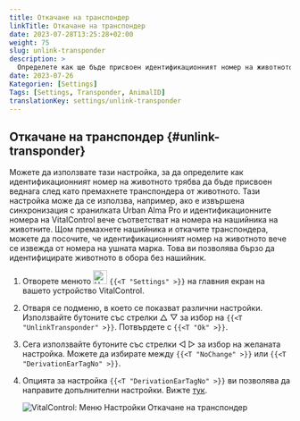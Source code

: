 ```yaml
---
title: Откачане на транспондер
linkTitle: Откачане на транспондер
date: 2023-07-28T13:25:28+02:00
weight: 75
slug: unlink-transponder
description: >
  Определете как ще бъде присвоен идентификационният номер на животното, след като транспондерът бъде откачен.
date: 2023-07-26
Kategorien: [Settings]
Tags: [Settings, Transponder, AnimalID]
translationKey: settings/unlink-transponder
---
```

## Откачане на транспондер {#unlink-transponder}
 
Можете да използвате тази настройка, за да определите как идентификационният номер на животното трябва да бъде присвоен веднага след като премахнете транспондера от животното. Тази настройка може да се използва, например, ако е извършена синхронизация с хранилката Urban Alma Pro и идентификационните номера на VitalControl вече съответстват на номера на нашийника на животните. Щом премахнете нашийника и откачите транспондера, можете да посочите, че идентификационният номер на животното вече се извежда от номера на ушната марка. Това ви позволява бързо да идентифицирате животното в обора без нашийник.

1. Отворете менюто <img src="/icons/gear.svg" width="25" align="bottom" alt="Настройки" /> `{{<T "Settings" >}}` на главния екран на вашето устройство VitalControl.

2. Отваря се подменю, в което се показват различни настройки. Използвайте бутоните със стрелки △ ▽ за избор на `{{<T "UnlinkTransponder" >}}`. Потвърдете с `{{<T "Ok" >}}`.

3. Сега използвайте бутоните със стрелки ◁ ▷ за избор на желаната настройка. Можете да избирате между `{{<T "NoChange" >}}` или `{{<T "DerivationEarTagNo" >}}`.

4. Опцията за настройка `{{<T "DerivationEarTagNo" >}}` ви позволява да направите допълнителни настройки. Вижте [тук](/bg/docs/settings/animal-registration/#digit-of-the-new-id).

   ![VitalControl: Меню Настройки Откачане на транспондер](../images/unlink-transponder.png "Откачане на транспондер")
   
